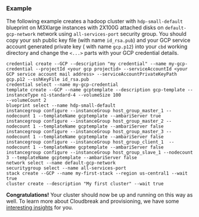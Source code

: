 ### Example

The following example creates a hadoop cluster with `hdp-small-default` blueprint on M3Xlarge instances with 2X100G 
attached disks on `default-gcp-network` network using `all-services-port` security group. You should copy your ssh 
public key file (with name `id_rsa.pub`) and your GCP service account generated private key ( with name `gcp.p12`) into your `cbd` working 
directory and change the `<...>` parts with your GCP credential details.

```
credential create --GCP --description "my credential" --name my-gcp-credential --projectId <your gcp projectid> --serviceAccountId <your GCP service account mail address> --serviceAccountPrivateKeyPath gcp.p12 --sshKeyFile id_rsa.pub
credential select --name my-gcp-credential
template create --GCP --name gcptemplate --description gcp-template --instanceType n1-standard-4 --volumeSize 100 
--volumeCount 2
blueprint select --name hdp-small-default
instancegroup configure --instanceGroup host_group_master_1 --nodecount 1 --templateName gcptemplate --ambariServer true
instancegroup configure --instanceGroup host_group_master_2 --nodecount 1 --templateName gcptemplate --ambariServer false
instancegroup configure --instanceGroup host_group_master_3 --nodecount 1 --templateName gcptemplate --ambariServer false
instancegroup configure --instanceGroup host_group_client_1  --nodecount 1 --templateName gcptemplate --ambariServer false
instancegroup configure --instanceGroup host_group_slave_1 --nodecount 3 --templateName gcptemplate --ambariServer false
network select --name default-gcp-network
securitygroup select --name all-services-port
stack create --GCP --name my-first-stack --region us-central1 --wait true
cluster create --description "My first cluster" --wait true
```

**Congratulations!** Your cluster should now be up and running on this way as well. To learn more about Cloudbreak and 
provisioning, we have some [interesting insights](operations.md) for you.
